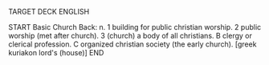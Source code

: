 TARGET DECK
ENGLISH

START
Basic
Church
Back: n. 1 building for public christian worship. 2 public worship (met after church). 3 (church) a body of all christians. B clergy or clerical profession. C organized christian society (the early church). [greek kuriakon lord's (house)]
END
